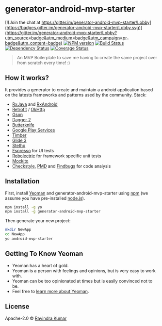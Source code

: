 # generator-android-mvp-starter 

[![Join the chat at https://gitter.im/generator-android-mvp-starter/Lobby](https://badges.gitter.im/generator-android-mvp-starter/Lobby.svg)](https://gitter.im/generator-android-mvp-starter/Lobby?utm_source=badge&utm_medium=badge&utm_campaign=pr-badge&utm_content=badge)
[![NPM version][npm-image]][npm-url] [![Build Status][travis-image]][travis-url] [![Dependency Status][daviddm-image]][daviddm-url] [![Coverage Status](https://coveralls.io/repos/github/ravidsrk/generator-android-mvp-starter/badge.svg?branch=master)](https://coveralls.io/github/ravidsrk/generator-android-mvp-starter?branch=master)
> An MVP Boilerplate to save me having to create the same project over from scratch every time! :)

## How it works?
It provides a generator to create and maintain a android application based on the latests frameworks and patterns used by the community.
Stack:
- [RxJava](https://github.com/ReactiveX/RxJava) and [RxAndroid](https://github.com/ReactiveX/RxAndroid)
- [Retrofit](http://square.github.io/retrofit/) / [OkHttp](http://square.github.io/okhttp/)
- [Gson](https://github.com/google/gson)
- [Dagger 2](http://google.github.io/dagger/)
- [Butterknife](https://github.com/JakeWharton/butterknife)
- [Google Play Services](https://developers.google.com/android/guides/overview)
- [Timber](https://github.com/JakeWharton/timber)
- [Glide 3](https://github.com/bumptech/glide)
- [Stetho](http://facebook.github.io/stetho/)
- [Espresso](https://google.github.io/android-testing-support-library/) for UI tests
- [Robolectric](http://robolectric.org/) for framework specific unit tests
- [Mockito](http://mockito.org/)
- [Checkstyle](http://checkstyle.sourceforge.net/), [PMD](https://pmd.github.io/) and [Findbugs](http://findbugs.sourceforge.net/) for code analysis

## Installation

First, install [Yeoman](http://yeoman.io) and generator-android-mvp-starter using [npm](https://www.npmjs.com/) (we assume you have pre-installed [node.js](https://nodejs.org/)).

```bash
npm install -g yo
npm install -g generator-android-mvp-starter
```

Then generate your new project:

```bash
mkdir NewApp
cd NewApp
yo android-mvp-starter
```

## Getting To Know Yeoman

 * Yeoman has a heart of gold.
 * Yeoman is a person with feelings and opinions, but is very easy to work with.
 * Yeoman can be too opinionated at times but is easily convinced not to be.
 * Feel free to [learn more about Yeoman](http://yeoman.io/).

## License

Apache-2.0 © [Ravindra Kumar](https://github.com/ravidsrk/)

[npm-image]: https://badge.fury.io/js/generator-android-mvp-starter.svg
[npm-url]: https://npmjs.org/package/generator-android-mvp-starter
[travis-image]: https://travis-ci.org/ravidsrk/generator-android-mvp-starter.svg?branch=master
[travis-url]: https://travis-ci.org/ravidsrk/generator-android-mvp-starter
[daviddm-image]: https://david-dm.org/ravidsrk/generator-android-mvp-starter.svg?theme=shields.io
[daviddm-url]: https://david-dm.org/ravidsrk/generator-android-mvp-starter
[coveralls-image]: https://coveralls.io/repos/github/ravidsrk/generator-android-mvp-starter/badge.svg?branch=master
[coveralls-url]: https://coveralls.io/github/ravidsrk/generator-android-mvp-starter?branch=master
